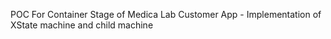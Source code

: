 POC For Container Stage of Medica Lab Customer App - Implementation of XState machine and child machine	
